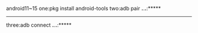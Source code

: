 android11~15
one:pkg install android-tools
two:adb pair **.**.**.**:*****
******
three:adb connect **.**.**.**:*****
